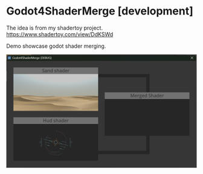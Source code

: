 # Godot4ShaderMerge [development]

The idea is from my shadertoy project. https://www.shadertoy.com/view/DdKSWd

Demo showcase godot shader merging.

![](images/day1.png)
